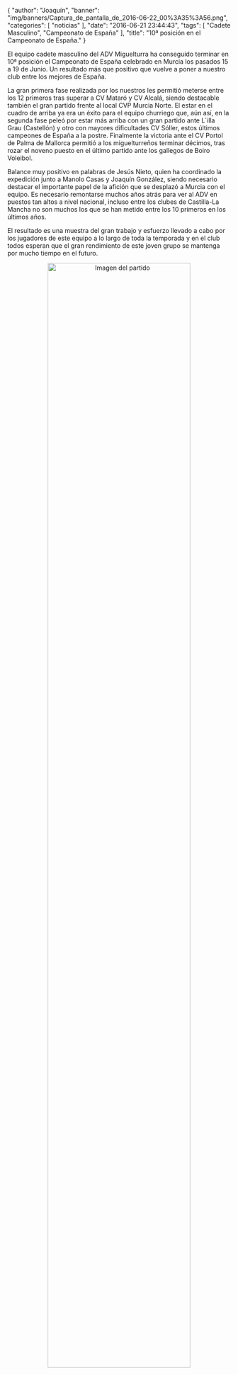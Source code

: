 {
  "author": "Joaquín", 
  "banner": "img/banners/Captura_de_pantalla_de_2016-06-22_00%3A35%3A56.png", 
  "categories": [
    "noticias"
  ], 
  "date": "2016-06-21 23:44:43", 
  "tags": [
    "Cadete Masculino", 
    "Campeonato de España"
  ], 
  "title": "10ª posición en el Campeonato de España."
}

El equipo cadete masculino del ADV Miguelturra ha conseguido terminar en 10ª posición el Campeonato de España celebrado en Murcia los pasados 15 a 19 de Junio. Un resultado más que positivo que vuelve a poner a nuestro club entre los mejores de España.

La gran primera fase realizada por los nuestros les permitió meterse entre los 12 primeros tras superar a CV Mataró y CV Alcalá, siendo destacable también el gran partido frente al local CVP Murcia Norte. El estar en el cuadro de arriba ya era un éxito para el equipo churriego que, aún así, en la segunda fase peleó por estar más arriba con un gran partido ante L´illa Grau (Castellón) y otro con mayores dificultades CV Sóller, estos últimos campeones de España a la postre. Finalmente la victoria ante el CV Portol de Palma de Mallorca permitió a los miguelturreños terminar décimos, tras rozar el noveno puesto en el último partido ante los gallegos de Boiro Voleibol.

Balance muy positivo en palabras de Jesús Nieto, quien ha coordinado la expedición junto a Manolo Casas y Joaquín González, siendo necesario destacar el importante papel de la afición que se desplazó a Murcia con el equipo. Es necesario remontarse muchos años atrás para ver al ADV en puestos tan altos a nivel nacional, incluso entre los clubes de Castilla-La Mancha no son muchos los que se han metido entre los 10 primeros en los últimos años.

El resultado es una muestra del gran trabajo y esfuerzo llevado a cabo por los jugadores de este equipo a lo largo de toda la temporada y en el club todos esperan que el gran rendimiento de este joven grupo se mantenga por mucho tiempo en el futuro.

<center>
<a target="_new" href="http://www.advmiguelturra.org/img/banners/Captura%20de%20pantalla%20de%202016-06-22%2000%3A35%3A56.png"> 
<img alt="Imagen del partido" width="80%" align="center" src="http://www.advmiguelturra.org/img/banners/Captura%20de%20pantalla%20de%202016-06-22%2000%3A35%3A56.png"/> </a> </center> 



